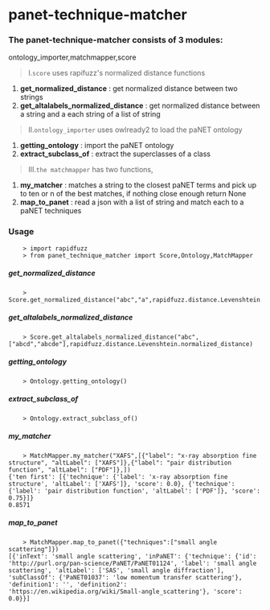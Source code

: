 # panet-technique-matcher
### The panet-technique-matcher consists of 3 modules:
ontology_importer,matchmapper,score

> I.`score` uses rapifuzz's normalized distance functions
1. **get_normalized_distance** : get normalized distance between two strings
2. **get_altalabels_normalized_distance** : get normalized distance between a string and a each string of a list of string

> II.`ontology_importer` uses owlready2 to load the paNET ontology 
1. **getting_ontology** : import the paNET ontology 
2. **extract_subclass_of** : extract the superclasses of a class

> III.`the matchmapper` has two functions, 
1. **my_matcher** : matches a string to the closest paNET terms and pick up to ten or n of the best matches, if nothing close enough return None
2. **map_to_panet** : read a json with a list of string and match each to a paNET techniques

### Usage
```console
    > import rapidfuzz
    > from panet_technique_matcher import Score,Ontology,MatchMapper
```   


##### get_normalized_distance
```console   
    > Score.get_normalized_distance("abc","a",rapidfuzz.distance.Levenshtein.normalized_distance)
```

##### get_altalabels_normalized_distance
```console
    > Score.get_altalabels_normalized_distance("abc",["abcd","abcde"],rapidfuzz.distance.Levenshtein.normalized_distance)
```


##### getting_ontology
```console   
    > Ontology.getting_ontology()
```

##### extract_subclass_of
```console   
    > Ontology.extract_subclass_of()
```


##### my_matcher
```console   
    > MatchMapper.my_matcher("XAFS",[{"label": "x-ray absorption fine structure", "altLabel": ["XAFS"]},{"label": "pair distribution function", "altLabel": ["PDF"]},])
{'ten first': [{'technique': {'label': 'x-ray absorption fine structure', 'altLabel': ['XAFS']}, 'score': 0.0}, {'technique': {'label': 'pair distribution function', 'altLabel': ['PDF']}, 'score': 0.75}]}
0.8571
```

##### map_to_panet
```console   
    > MatchMapper.map_to_panet({"techniques":["small angle scattering"]})
[{'inText': 'small angle scattering', 'inPaNET': {'technique': {'id': 'http://purl.org/pan-science/PaNET/PaNET01124', 'label': 'small angle scattering', 'altLabel': ['SAS', 'small angle diffraction'], 'subClassOf': {'PaNET01037': 'low momentum transfer scattering'}, 'definition1': '', 'definition2': 'https://en.wikipedia.org/wiki/Small-angle_scattering'}, 'score': 0.0}}]
```


